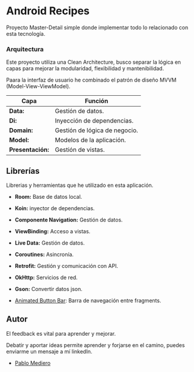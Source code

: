 
# Android Recipes

Proyecto Master-Detail simple donde implementar todo lo relacionado con esta tecnología.


### Arquitectura
Este proyecto utiliza una Clean Architecture, busco separar la lógica en capas para mejorar la modularidad, flexibilidad y mantenibilidad.

Paara la interfaz de usuario he combinado el patrón de diseño MVVM (Model-View-ViewModel).

| **Capa**              | **Función** |
| ---                   | ---       |
| **Data:**             |    Gestión de datos.      |
| **Di:**               |    Inyección de dependencias.    |
| **Domain:**           |    Gestión de lógica de negocio.    |
| **Model:**            |    Modelos de la aplicación.    |
| **Presentación:**     |    Gestión de vistas.    |

## Librerías 
Librerias y herramientas que he utilizado en esta aplicación. 

- **Room:** Base de datos local.

- **Koin:** inyector de dependencias.

- **Componente Navigation:** Gestión de datos.

- **ViewBinding:** Acceso a vistas.

- **Live Data:** Gestión de datos.

- **Coroutines:** Asincronía.

- **Retrofit:** Gestión y comunicación con API.

- **OkHttp:** Servicios de red.

- **Gson:** Convertir datos json.

- [Animated Button Bar](https://github.com/Droppers/AnimatedBottomBar): Barra de navegación entre fragments.



## Autor
El feedback es vital para aprender y mejorar.

Debatir y aportar ideas permite aprender y forjarse en el camino, puedes enviarme un mensaje a mí linkedIn.
- [Pablo Mediero](https://www.linkedin.com/in/pablo-mediero-mart%C3%ADn/)

